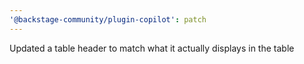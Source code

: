 ```yaml
---
'@backstage-community/plugin-copilot': patch
---
```


Updated a table header to match what it actually displays in the table
